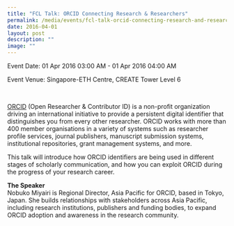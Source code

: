 ```yaml
---
title: "FCL Talk: ORCID Connecting Research & Researchers"
permalink: /media/events/fcl-talk-orcid-connecting-research-and-researchers/
date: 2016-04-01
layout: post
description: ""
image: ""
---
```


Event Date: 01 Apr 2016 03:00 AM - 01 Apr 2016 04:00 AM

Event Venue: Singapore-ETH Centre, CREATE Tower Level 6

[  
](http://orcid.org/)

[ORCID](http://orcid.org/) (Open Researcher & Contributor ID) is a non-profit organization driving an international initiative to provide a persistent digital identifier that distinguishes you from every other researcher. ORCID works with more than 400 member organisations in a variety of systems such as researcher profile services, journal publishers, manuscript submission systems, institutional repositories, grant management systems, and more.

This talk will introduce how ORCID identifiers are being used in different stages of scholarly communication, and how you can exploit ORCID during the progress of your research career.  
  
  
**The Speaker**  
Nobuko Miyairi is Regional Director, Asia Pacific for ORCID, based in Tokyo, Japan. She builds relationships with stakeholders across Asia Pacific, including research institutions, publishers and funding bodies, to expand ORCID adoption and awareness in the research community.